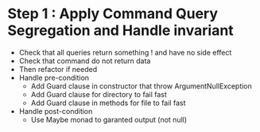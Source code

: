 # Step 1 : Apply Command Query Segregation and Handle invariant

- Check that all queries return something ! and have no side effect
- Check that command do not return data
- Then refactor if needed
- Handle pre-condition
    - Add Guard clause in constructor that throw ArgumentNullException
    - Add Guard clause for directory to fail fast
    - Add Guard clause in methods for file to fail fast
- Handle post-condition
    - Use Maybe monad to garanted output (not null)